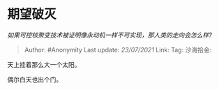 # 期望破灭
*如果可控核聚变技术被证明像永动机一样不可实现，那人类的走向会怎么样?*

> Author: #Anonymity
> Last update: *23/07/2021*
> Link:
> Tag:
> 沙海拾金:

天上挂着那么大一个太阳。

偶尔白天也出个门。
